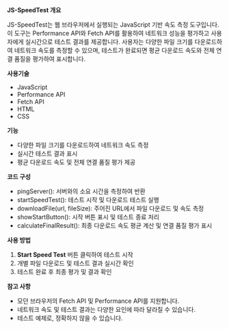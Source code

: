 **JS-SpeedTest 개요**

JS-SpeedTest는 웹 브라우저에서 실행되는 JavaScript 기반 속도 측정 도구입니다. 이 도구는 Performance API와 Fetch API를 활용하여 네트워크 성능을 평가하고 사용자에게 실시간으로 테스트 결과를 제공합니다. 
사용자는 다양한 파일 크기를 다운로드하여 네트워크 속도를 측정할 수 있으며, 테스트가 완료되면 평균 다운로드 속도와 전체 연결 품질을 평가하여 표시합니다. 


**사용기술**

- JavaScript
- Performance API
- Fetch API
- HTML
- CSS

**기능**

- 다양한 파일 크기를 다운로드하여 네트워크 속도 측정
- 실시간 테스트 결과 표시
- 평균 다운로드 속도 및 전체 연결 품질 평가 제공

**코드 구성**

- pingServer(): 서버와의 소요 시간을 측정하여 반환
- startSpeedTest(): 테스트 시작 및 다운로드 테스트 실행
- downloadFile(url, fileSize): 주어진 URL에서 파일 다운로드 및 속도 측정
- showStartButton(): 시작 버튼 표시 및 테스트 종료 처리
- calculateFinalResult(): 최종 다운로드 속도 평균 계산 및 연결 품질 평가 표시

**사용 방법**

1. **Start Speed Test** 버튼 클릭하여 테스트 시작
2. 개별 파일 다운로드 및 테스트 결과 실시간 확인
3. 테스트 완료 후 최종 평가 및 결과 확인

**참고 사항**

- 모던 브라우저의 Fetch API 및 Performance API를 지원합니다.
- 네트워크 속도 및 테스트 결과는 다양한 요인에 따라 달라질 수 있습니다.
- 테스트 예제로, 정확하지 않을 수 있습니다.

